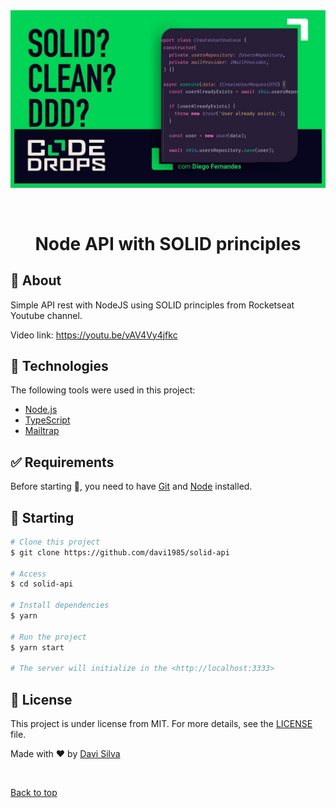 <div align="center" id="top">
  <img src="./assets/solid.jpg" alt="Solid Api" />

&#xa0;

</div>

<h1 align="center">Node API with SOLID principles</h1>

## :dart: About

Simple API rest with NodeJS using SOLID principles from Rocketseat Youtube channel.

Video link: https://youtu.be/vAV4Vy4jfkc

## :rocket: Technologies

The following tools were used in this project:

- [Node.js](https://nodejs.org/en/)
- [TypeScript](https://www.typescriptlang.org/)
- [Mailtrap](https://mailtrap.io/)

## :white_check_mark: Requirements

Before starting :checkered_flag:, you need to have [Git](https://git-scm.com) and [Node](https://nodejs.org/en/) installed.

## :checkered_flag: Starting

```bash
# Clone this project
$ git clone https://github.com/davi1985/solid-api

# Access
$ cd solid-api

# Install dependencies
$ yarn

# Run the project
$ yarn start

# The server will initialize in the <http://localhost:3333>
```

## :memo: License

This project is under license from MIT. For more details, see the [LICENSE](LICENSE.md) file.

Made with :heart: by <a href="https://github.com/davi1985" target="_blank">Davi Silva</a>

&#xa0;

<a href="#top">Back to top</a>
